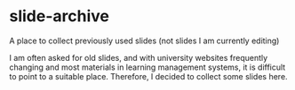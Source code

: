 # slide-archive
A place to collect previously used slides (not slides I am currently editing)

I am often asked for old slides, and with university websites frequently changing and most materials in learning management systems, it is difficult to point to a suitable place. Therefore, I decided to collect some slides here.
